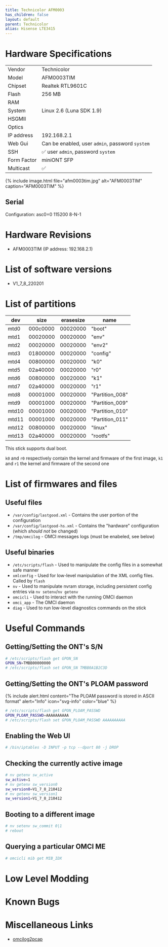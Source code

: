 ```yaml
---
title: Technicolor AFM0003
has_children: false
layout: default
parent: Technicolor
alias: Hisense LTE3415
---
```


# Hardware Specifications

|             |                                                 |
| ----------- | ----------------------------------------------- |
| Vendor      | Technicolor                                     |
| Model       | AFM0003TIM                                      |
| Chipset     | Realtek RTL9601C                                |
| Flash       | 256 MB                                          |
| RAM         |                                                 |
| System      | Linux 2.6 (Luna SDK 1.9)                        |
| HSGMII      |                                                 |
| Optics      |                                                 |
| IP address  | 192.168.2.1                                     |
| Web Gui     | Can be enabled, user `admin`, password `system` |
| SSH         | ✅ user `admin`, password `system`              |
| Form Factor | miniONT SFP                                     |
| Multicast   | ✅                                              |

{% include image.html file="afm0003tim.jpg" alt="AFM0003TIM" caption="AFM0003TIM" %}

## Serial

Configuration: asc0=0 115200 8-N-1

# Hardware Revisions

- AFM0003TIM (IP address: 192.168.2.1)
 
# List of software versions
- V1_7_8_220201
 
# List of partitions 

| dev   | size     | erasesize | name            |
| ----- | -------- | --------- | --------------- |
| mtd0  | 000c0000 | 00020000  | "boot"          |
| mtd1  | 00020000 | 00020000  | "env"           |
| mtd2  | 00020000 | 00020000  | "env2"          |
| mtd3  | 01800000 | 00020000  | "config"        |
| mtd4  | 00800000 | 00020000  | "k0"            |
| mtd5  | 02a40000 | 00020000  | "r0"            |
| mtd6  | 00800000 | 00020000  | "k1"            |
| mtd7  | 02a40000 | 00020000  | "r1"            |
| mtd8  | 00001000 | 00020000  | "Partition_008" |
| mtd9  | 00001000 | 00020000  | "Partition_009" |
| mtd10 | 00001000 | 00020000  | "Partition_010" |
| mtd11 | 00001000 | 00020000  | "Partition_011" |
| mtd12 | 00800000 | 00020000  | "linux"         |
| mtd13 | 02a40000 | 00020000  | "rootfs"        |

This stick supports dual boot. 

`k0` and `r0` respectively contain the kernel and firmware of the first image, `k1` and `r1` the kernel and firmware of the second one

# List of firmwares and files
## Useful files
- `/var/config/lastgood.xml` - Contains the user portion of the configuration
- `/var/config/lastgood-hs.xml` - Contains the "hardware" configuration (which _should not_ be changed)
- `/tmp/omcilog` - OMCI messages logs (must be enabeled, see below)

## Useful binaries
- `/etc/scripts/flash`  - Used to manipulate the config files in a somewhat safe manner
- `xmlconfig` - Used for low-level manipulation of the XML config files. Called by `flash`
- `nv` - Used to manipulate nvram storage, including persistent config entries via `nv setenv`/`nv getenv`
- `omcicli` - Used to interact with the running OMCI daemon
- `omci_app` - The OMCI daemon
- `diag` - Used to run low-level diagnostics commands on the stick

# Useful Commands

## Getting/Setting the ONT's S/N
```sh
# /etc/scripts/flash get GPON_SN
GPON_SN=TMBB00000000
# /etc/scripts/flash set GPON_SN TMBB0A1B2C3D
```

## Getting/Setting the ONT's PLOAM password

{% include alert.html content="The PLOAM password is stored in ASCII format" alert="Info" icon="svg-info" color="blue" %}

```sh
# /etc/scripts/flash get GPON_PLOAM_PASSWD
GPON_PLOAM_PASSWD=AAAAAAAAAA
# /etc/scripts/flash set GPON_PLOAM_PASSWD AAAAAAAAAA
```

## Enabling the Web UI
```sh
# /bin/iptables -D INPUT -p tcp --dport 80 -j DROP
```

## Checking the currently active image
```sh
# nv getenv sw_active
sw_active=1
# nv getenv sw_version0
sw_version0=V1_7_8_210412
# nv getenv sw_version1
sw_version1=V1_7_8_210412
```

## Booting to a different image
```sh
# nv setenv sw_commit 0|1
# reboot
```

## Querying a particular OMCI ME
```sh
# omcicli mib get MIB_IDX
```

# Low Level Modding

# Known Bugs

# Miscellaneous Links

- [omcilog2pcap](https://github.com/ADeltaX/omcilog2pcap)
